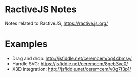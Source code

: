# RactiveJS Notes 
Notes related to RactiveJS, https://ractive.js.org/

# Examples 
* Drag and drop: http://jsfiddle.net/ceremcem/oq44bmsy/
* Handle SVG: https://jsfiddle.net/ceremcem/8geb3vc0/
* X3D integration: http://jsfiddle.net/ceremcem/v0g7f3p1/
